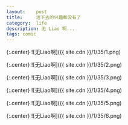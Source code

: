 ```yaml
---
layout:    post
title:     活下去的兴趣都没有了
category:  life
description: 无 Liao 啊...
tags: comic
---
```

{:.center}
![无Liao啊]({{ site.cdn }}/1/35/1.png)

{:.center}
![无Liao啊]({{ site.cdn }}/1/35/2.png)

{:.center}
![无Liao啊]({{ site.cdn }}/1/35/3.png)

{:.center}
![无Liao啊]({{ site.cdn }}/1/35/4.png)

{:.center}
![无Liao啊]({{ site.cdn }}/1/35/5.png)

{:.center}
![无Liao啊]({{ site.cdn }}/1/35/6.png)